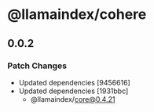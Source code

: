 # @llamaindex/cohere

## 0.0.2

### Patch Changes

- Updated dependencies [9456616]
- Updated dependencies [1931bbc]
  - @llamaindex/core@0.4.21
